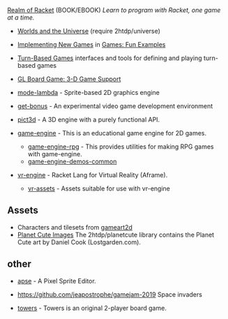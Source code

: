 
[Realm of Racket](https://www.realmofracket.com) (BOOK/EBOOK)
_Learn to program with Racket, one game at a time._

* [Worlds and the Universe](https://docs.racket-lang.org/teachpack/2htdpuniverse.html) (require 2htdp/universe)
* [Implementing New Games](https://docs.racket-lang.org/games/new-games.html) in [Games: Fun Examples](https://docs.racket-lang.org/games/index.html)
* [Turn-Based Games](https://docs.racket-lang.org/turn-based-game/index.html) interfaces and tools for defining and playing turn-based games
* [GL Board Game: 3-D Game Support](https://docs.racket-lang.org/gl-board-game/index.html)
* [mode-lambda](https://github.com/jeapostrophe/mode-lambda) - Sprite-based 2D graphics engine
* [get-bonus](https://github.com/get-bonus/get-bonus) - An experimental video game development environment


* [pict3d](https://github.com/jeapostrophe/pict3d) - A 3D engine with a purely functional API.

* [game-engine](https://github.com/thoughtstem/game-engine) - This is an educational game engine for 2D games.
  * [game-engine-rpg](https://github.com/thoughtstem/game-engine-rpg) - This provides utilities for making RPG games with game-engine.
  * [game-engine-demos-common](https://pkgs.racket-lang.org/package/game-engine-demos-common)

* [vr-engine](https://github.com/thoughtstem/vr-engine) - Racket Lang for Virtual Reality (Aframe).
  * [vr-assets](https://github.com/thoughtstem/vr-assets) - Assets suitable for use with vr-engine


## Assets

* Characters and tilesets from [gameart2d](https://www.gameart2d.com/freebies.html)
* [Planet Cute Images](https://docs.racket-lang.org/teachpack/2htdpPlanet_Cute_Images.html) The 2htdp/planetcute library contains the Planet Cute art by Daniel Cook (Lostgarden.com).

## other

* [apse](https://github.com/jeapostrophe/apse) - A Pixel Sprite Editor.
* <https://github.com/jeapostrophe/gamejam-2019> Space invaders


* [towers](https://github.com/Metaxal/towers) - Towers is an original 2-player board game.